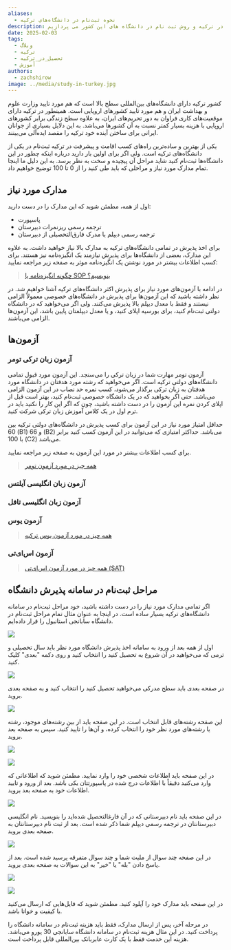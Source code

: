 ```yaml
---
aliases:
  - نحوه ثبت‌نام در دانشگاه‌های ترکیه
description: در این مقاله به تفصیل به جزئیات تحصیل در ترکیه و روش ثبت نام در دانشگاه های این کشور می پردازیم.
date: 2025-02-03
tags:
  - وبلاگ
  - ترکیه
  - تحصیل_در_ترکیه
  - آموزش
authors:
  - zachshirow
image: ../media/study-in-turkey.jpg
---
```



کشور ترکیه دارای دانشگاه‌های بین‌المللی سطح بالا است که هم مورد تایید وزارت علوم و بهداشت ایران و هم مورد تایید کشورهای اروپایی است. همینطور در ترکیه دارای موقعیت‌های کاری فراوان به دور تحریم‌های ایران، به علاوه سطح زندگی برابر کشورهای اروپایی با هزینه بسیار کمتر نسبت به آن کشورها می‌باشد. به این دلایل بسیاری از جوانان ایرانی برای ساختن آینده خود ترکیه را مقصد ایده‌آلی می‌بینند. 

یکی از بهترین و ساده‌ترین راه‌های کسب اقامت و پیشرفت در ترکیه ثبت‌نام در یکی از دانشگاه‌های ترکیه است. ولی اگر برای اولین بار دارید درباره اینکه چطور در این دانشگاه‌ها ثبت‌نام کنید شاید مراحل آن پیچیده و سخت به نظر برسد. به این دلیل ما اینجا تمام مدارک مورد نیاز و مراحلی که باید طی کنید را از 0 تا 100 توضیح خواهیم داد.

## مدارک مورد نیاز

اول از همه، مطمئن شوید که این مدارک را در دست دارید:

- پاسپورت
- ترجمه رسمی ریزنمرات دبیرستان
- ترجمه رسمی دیپلم یا مدرک فارق‌التحصیلی از دبیرستان

برای اخذ پذیرش در تمامی دانشگاه‌های ترکیه به مدارک بالا نیاز خواهید داشت. به علاوه این مدارک، بعضی از دانشگاه‌ها برای پذیرش نیازمند یک انگیزه‌نامه نیز هستند. برای کسب اطلاعات بیشتر در مورد نوشتن یک انگیزه‌نامه موثر به صفحه زیر مراجعه نمایید:

> [چگونه انگیزه‌نامه یا SOP بنویسیم؟](writing-sop.md)

در ادامه با آزمون‌های مورد نیاز برای پذیرش اکثر دانشگاه‌های ترکیه آشنا خواهیم شد. در نظر داشته باشید که این آزمون‌ها برای پذیرش در دانشگاه‌های خصوصی معمولاً الزامی نیستند و فقط با معدل دیپلم بالا پذیرش می‌کنند. ولی اگر می‌خواهید که در دانشگاه دولتی ثبت‌نام کنید، برای بورسیه اپلای کنید، و یا معدل دیپلمتان پایین باشد، این آزمون‌ها الزامی می‌باشند.

## آزمون‌ها

### آزمون زبان ترکی تومر

آزمون تومر مهارت شما در زبان ترکی را می‌سنجد. این آزمون مورد قبول تمامی دانشگاه‌های دولتی ترکیه است. اگر می‌خواهید که رشته مورد هدفتان در دانشگاه مورد هدفتان به زبان ترکی برگذار می‌شود، کسب نمره حد نصاب در این آزمون الزامی می‌باشد. حتی اگر بخواهید که در یک دانشگاه خصوصی ثبت‌نام کنید، بهتر است قبل از اپلای کردن نمره این آزمون را در دست داشته باشید، چون که اگر این کار را نکنید باید در ترم اول در یک کلاس آموزش زبان ترکی شرکت کنید.

حداقل امتیاز مورد نیاز در این آزمون برای کسب پذیرش در دانشگاه‌های دولتی ترکیه بین 60 (B1) و 66 (B2) می‌باشد. حداکثر امتیازی که می‌توانید در این آزمون کسب کنید برابر با 100 (C2) می‌باشد.

برای کسب اطلاعات بیشتر در مورد این آزمون به صفحه زیر مراجعه نمایید.

> [همه چیز در مورد آزمون تومر](tomer-exam.md)

### آزمون زبان انگلیسی آیلتس

### آزمون زبان انگلیسی تافل

### آزمون یوس

> [همه چیز در مورد آزمون یوس ترکیه](yos-exam.md)

### آزمون اس‌ای‌تی

> [همه چیز در مورد آزمون اس‌ای‌تی (SAT)](sat-exam.md)


## مراحل ثبت‌نام در سامانه پذیرش دانشگاه

اگر تمامی مدارک مورد نیاز را در دست داشته باشید، خود مراحل ثبت‌نام در سامانه دانشگاه‌های ترکیه بسیار ساده است. در اینجا به عنوان مثال تمام مراحل ثبت‌نام در دانشگاه سابانجی استانبول را قرار داده‌ایم.

![](../media/Screenshot%202025-01-21%20123834%201.png)

اول از همه بعد از ورود به سامانه اخذ پذیرش دانشگاه مورد نظر باید سال تحصیلی و ترمی که می‌خواهید در آن شروع به تحصیل کنید را انتخاب کنید و روی دکمه "بعدی" کلیک کنید. 

![](../media/Screenshot%202025-01-21%20123910%201.png)

در صفحه بعدی باید سطح مدرکی می‌خواهید تحصیل کنید را انتخاب کنید و به صفحه بعدی بروید.


![](../media/Screenshot%202025-01-21%20123947%201.png)

این صفحه رشته‌های قابل انتخاب است. در این صفحه باید از بین رشته‌های موجود، رشته یا رشته‌های مورد نظر خود را انتخاب کرده، و آن‌ها را تایید کنید. سپس به صفحه بعد بروید.

![](../media/Screenshot%202025-01-21%20124123%201.png)

![](../media/Screenshot%202025-01-21%20124108%201.png)

در این صفحه باید اطلاعات شخصی خود را وارد نمایید. مطمئن شوید که اطلاعاتی که وارد می‌کنید دقیقاً با اطلاعات درج شده در پاسپورتتان یکی باشد. بعد از ورود و تایید اطلاعات خود به صفحه بعد بروید.

![](../media/Screenshot%202025-01-21%20124158.png)

در این صفحه باید نام دبیرستانی که در آن فارغالتحصیل شده‌اید را بنویسید. نام انگلیسی دبیرستانتان در ترجمه رسمی دیپلم شما ذکر شده است. بعد از ثبت نام دبیرستانتان به صفحه بعدی بروید.

![](../media/Screenshot%202025-01-21%20124230.png)

در این صفحه چند سوال از ملیت شما و چند سوال متفرقه پرسید شده است. بعد از پاسخ دادن "بله" یا "خیر" به این سوالات به صفحه بعدی بروید.

![](../media/Screenshot%202025-01-21%20124258%201.png)

![](../media/Screenshot%202025-01-21%20124319%201.png)

در این صفحه باید مدارک خود را آپلود کنید. مطمئن شوید که فایل‌هایی که ارسال می‌کنید با کیفیت و خوانا باشد.

در مرحله آخر، پس از ارسال مدارک، فقط باید هزینه ثبت‌نام در سامانه دانشگاه را پرداخت کنید. در این مثال هزینه ثبت‌نام در سامانه دانشگاه سابانجی 30 یورو می‌باشد. هزینه این خدمت فقط با یک کارت عابربانک بین‌المللی قابل پرداخت است.

